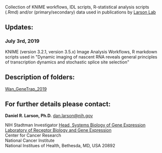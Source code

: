 Collection of KNIME workflows, IDL scripts, R-statistical analysis scripts (.Rmd) and/or (primary/secondary) data used in publications by [Larson Lab](https://ccr.cancer.gov/Laboratory-of-Receptor-Biology-and-Gene-Expression/daniel-r-larson) 

## Updates:

### July 3rd, 2019
KNIME (version 3.2.1, version 3.5.x) Image Analysis Workflows, R markdown scripts used in "Dynamic imaging of nascent RNA reveals general principles of transcription dynamics and stochastic splice site selection"

## Description of folders:
[Wan_GeneTrap_2019](https://github.com/CBIIT/Larson-Lab-CCR-NCI/tree/master/Wan_GeneTrap_2019)



## For further details please contact:

**Daniel R. Larson, Ph.D.** [dan.larson@nih.gov](mailto:dan.larson@nih.gov)

NIH Stadtman Investigator
[Head, Systems Biology of Gene Expression](https://ccr.cancer.gov/Laboratory-of-Receptor-Biology-and-Gene-Expression/daniel-r-larson)
[Laboratory of Receptor Biology and Gene Expression](https://ccr.cancer.gov/Laboratory-of-Receptor-Biology-and-Gene-Expression)   
Center for Cancer Research  
National Cancer Institute  
National Institues of Health, Bethesda, MD, USA 20892
